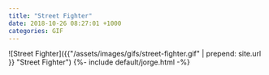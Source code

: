 ```yaml
---
title: "Street Fighter"
date: 2018-10-26 08:27:01 +1000
categories: GIF
---
```


![Street Fighter]({{"/assets/images/gifs/street-fighter.gif" | prepend: site.url }}
"Street Fighter") {%- include default/jorge.html -%}
